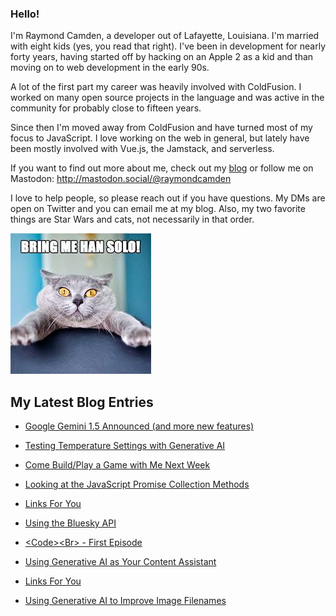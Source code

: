 ### Hello!

I'm Raymond Camden, a developer out of Lafayette, Louisiana. I'm married with eight kids (yes, you read that right). I've been in development for nearly forty years, having started off by hacking on an Apple 2 as a kid and than moving on to web development in the early 90s.

A lot of the first part my career was heavily involved with ColdFusion. I worked on many open source projects in the language and was active in the community for probably close to fifteen years. 

Since then I'm moved away from ColdFusion and have turned most of my focus to JavaScript. I love working on the web in general, but lately have been mostly involved with Vue.js, the Jamstack, and serverless. 

If you want to find out more about me, check out my [blog](https://www.raymondcamden.com) or follow me on Mastodon: <http://mastodon.social/@raymondcamden>

I love to help people, so please reach out if you have questions. My DMs are open on Twitter and you can email me at my blog. Also, my two favorite things are Star Wars and cats, not necessarily in that order.

![Star Wars cat](https://raw.githubusercontent.com/cfjedimaster/cfjedimaster/master/cat.jpg)

<!-- RSS -->
## My Latest Blog Entries

* [Google Gemini 1.5 Announced (and more new features)](https://www.raymondcamden.com/2024/02/15/google-gemini-15-announced-but-not-yet-released)

* [Testing Temperature Settings with Generative AI](https://www.raymondcamden.com/2024/02/14/testing-temperature-settings-with-generative-ai)

* [Come Build/Play a Game with Me Next Week](https://www.raymondcamden.com/2024/02/13/come-buildplay-a-game-with-me-next-week)

* [Looking at the JavaScript Promise Collection Methods](https://www.raymondcamden.com/2024/02/12/looking-at-the-javascript-promise-collection-methods)

* [Links For You](https://www.raymondcamden.com/2024/02/11/links-for-you)

* [Using the Bluesky API](https://www.raymondcamden.com/2024/02/09/using-the-bluesky-api)

* [&lt;Code&gt;&lt;Br&gt; - First Episode](https://www.raymondcamden.com/2024/02/06/codebr-first-episode)

* [Using Generative AI as Your Content Assistant](https://www.raymondcamden.com/2024/02/02/using-generative-ai-as-your-content-assistant)

* [Links For You](https://www.raymondcamden.com/2024/01/28/links-for-you)

* [Using Generative AI to Improve Image Filenames](https://www.raymondcamden.com/2024/01/26/using-generative-ai-to-improve-image-filenames)

<!-- ENDRSS -->

